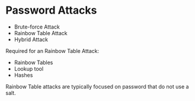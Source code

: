 # Password Attacks

* Brute-force Attack
* Rainbow Table Attack
* Hybrid Attack

Required for an Rainbow Table Attack:

* Rainbow Tables
* Lookup tool
* Hashes

Rainbow Table attacks are typically focused on password that do not use a salt.

